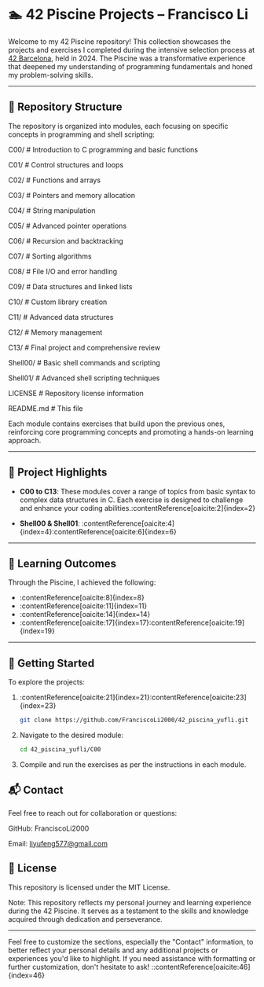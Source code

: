 # 🏊 42 Piscine Projects – Francisco Li

Welcome to my 42 Piscine repository! This collection showcases the projects and exercises I completed during the intensive selection process at [42 Barcelona](https://42barcelona.com/), held in 2024. The Piscine was a transformative experience that deepened my understanding of programming fundamentals and honed my problem-solving skills.

---

## 📁 Repository Structure

The repository is organized into modules, each focusing on specific concepts in programming and shell scripting:

C00/ # Introduction to C programming and basic functions

C01/ # Control structures and loops

C02/ # Functions and arrays

C03/ # Pointers and memory allocation

C04/ # String manipulation

C05/ # Advanced pointer operations

C06/ # Recursion and backtracking

C07/ # Sorting algorithms

C08/ # File I/O and error handling

C09/ # Data structures and linked lists

C10/ # Custom library creation

C11/ # Advanced data structures

C12/ # Memory management

C13/ # Final project and comprehensive review

Shell00/ # Basic shell commands and scripting

Shell01/ # Advanced shell scripting techniques

LICENSE # Repository license information

README.md # This file


Each module contains exercises that build upon the previous ones, reinforcing core programming concepts and promoting a hands-on learning approach.

---

## 📄 Project Highlights

- **C00 to C13**: These modules cover a range of topics from basic syntax to complex data structures in C. Each exercise is designed to challenge and enhance your coding abilities.:contentReference[oaicite:2]{index=2}

- **Shell00 & Shell01**: :contentReference[oaicite:4]{index=4}:contentReference[oaicite:6]{index=6}

---

## 🧠 Learning Outcomes

Through the Piscine, I achieved the following:

- :contentReference[oaicite:8]{index=8}
- :contentReference[oaicite:11]{index=11}
- :contentReference[oaicite:14]{index=14}
- :contentReference[oaicite:17]{index=17}:contentReference[oaicite:19]{index=19}

---

## 🚀 Getting Started

To explore the projects:

1. :contentReference[oaicite:21]{index=21}:contentReference[oaicite:23]{index=23}
	```bash
	git clone https://github.com/FranciscoLi2000/42_piscina_yufli.git
	```

2. Navigate to the desired module:
	```bash
	cd 42_piscina_yufli/C00
	```

3. Compile and run the exercises as per the instructions in each module.

## 📬 Contact

Feel free to reach out for collaboration or questions:

GitHub: FranciscoLi2000

Email: liyufeng577@gmail.com

## 📜 License

This repository is licensed under the MIT License.

Note: This repository reflects my personal journey and learning experience during the 42 Piscine. It serves as a testament to the skills and knowledge acquired through dedication and perseverance.


---

Feel free to customize the sections, especially the "Contact" information, to better reflect your personal details and any additional projects or experiences you'd like to highlight. If you need assistance with formatting or further customization, don't hesitate to ask!
::contentReference[oaicite:46]{index=46}

